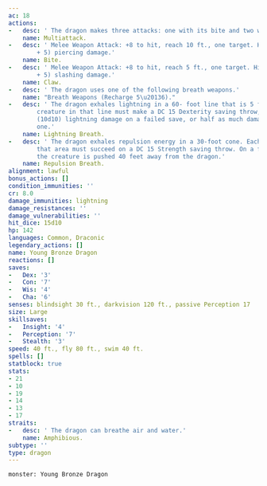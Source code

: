 ```yaml
---
ac: 18
actions:
-   desc: ' The dragon makes three attacks: one with its bite and two with its claws.'
    name: Multiattack.
-   desc: ' Melee Weapon Attack: +8 to hit, reach 10 ft., one target. Hit: 16 (2d10
        + 5) piercing damage.'
    name: Bite.
-   desc: ' Melee Weapon Attack: +8 to hit, reach 5 ft., one target. Hit: 12 (2d6
        + 5) slashing damage.'
    name: Claw.
-   desc: ' The dragon uses one of the following breath weapons.'
    name: "Breath Weapons (Recharge 5\u20136)."
-   desc: ' The dragon exhales lightning in a 60- foot line that is 5 feet wide. Each
        creature in that line must make a DC 15 Dexterity saving throw, taking 55
        (10d10) lightning damage on a failed save, or half as much damage on a successful
        one.'
    name: Lightning Breath.
-   desc: ' The dragon exhales repulsion energy in a 30-foot cone. Each creature in
        that area must succeed on a DC 15 Strength saving throw. On a failed save,
        the creature is pushed 40 feet away from the dragon.'
    name: Repulsion Breath.
alignment: lawful
bonus_actions: []
condition_immunities: ''
cr: 8.0
damage_immunities: lightning
damage_resistances: ''
damage_vulnerabilities: ''
hit_dice: 15d10
hp: 142
languages: Common, Draconic
legendary_actions: []
name: Young Bronze Dragon
reactions: []
saves:
-   Dex: '3'
-   Con: '7'
-   Wis: '4'
-   Cha: '6'
senses: blindsight 30 ft., darkvision 120 ft., passive Perception 17
size: Large
skillsaves:
-   Insight: '4'
-   Perception: '7'
-   Stealth: '3'
speed: 40 ft., fly 80 ft., swim 40 ft.
spells: []
statblock: true
stats:
- 21
- 10
- 19
- 14
- 13
- 17
straits:
-   desc: ' The dragon can breathe air and water.'
    name: Amphibious.
subtype: ''
type: dragon
---
```

```statblock
monster: Young Bronze Dragon
```